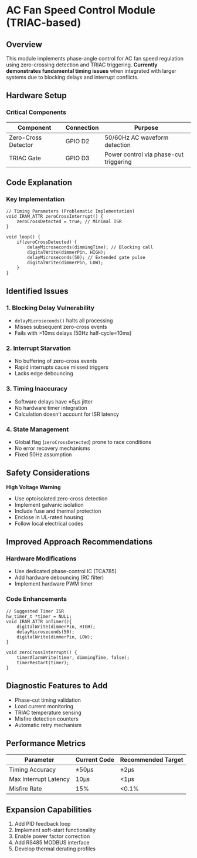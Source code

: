 # AC Fan Speed Control Module (TRIAC-based)

## Overview
This module implements phase-angle control for AC fan speed regulation using zero-crossing detection and TRIAC triggering. **Currently demonstrates fundamental timing issues** when integrated with larger systems due to blocking delays and interrupt conflicts.

## Hardware Setup

### Critical Components
| Component         | Connection       | Purpose                                  |
|-------------------|------------------|------------------------------------------|
| Zero-Cross Detector | GPIO D2         | 50/60Hz AC waveform detection         |
| TRIAC Gate        | GPIO D3          | Power control via phase-cut triggering   |

## Code Explanation

### Key Implementation

```
// Timing Parameters (Problematic Implementation)
void IRAM_ATTR zeroCrossInterrupt() {
    zeroCrossDetected = true; // Minimal ISR
}

void loop() {
    if(zeroCrossDetected) {
        delayMicroseconds(dimmingTime); // Blocking call
        digitalWrite(dimmerPin, HIGH);
        delayMicroseconds(50); // Extended gate pulse
        digitalWrite(dimmerPin, LOW);
    }
}
```

## Identified Issues

### 1. **Blocking Delay Vulnerability**
- `delayMicroseconds()` halts all processing
- Misses subsequent zero-cross events
- Fails with >10ms delays (50Hz half-cycle=10ms)

### 2. **Interrupt Starvation**

- No buffering of zero-cross events
- Rapid interrupts cause missed triggers
- Lacks edge debouncing

### 3. **Timing Inaccuracy**

- Software delays have ±5µs jitter
- No hardware timer integration
- Calculation doesn't account for ISR latency

### 4. **State Management**

- Global flag (`zeroCrossDetected`) prone to race conditions
- No error recovery mechanisms
- Fixed 50Hz assumption

## Safety Considerations

**High Voltage Warning**
- Use optoisolated zero-cross detection
- Implement galvanic isolation
- Include fuse and thermal protection
- Enclose in UL-rated housing
- Follow local electrical codes

## Improved Approach Recommendations

### Hardware Modifications
- Use dedicated phase-control IC (TCA785)
- Add hardware debouncing (RC filter)
- Implement hardware PWM timer

### Code Enhancements

```
// Suggested Timer ISR
hw_timer_t *timer = NULL;
void IRAM_ATTR onTimer(){
    digitalWrite(dimmerPin, HIGH);
    delayMicroseconds(50);
    digitalWrite(dimmerPin, LOW);
}

void zeroCrossInterrupt() {
    timerAlarmWrite(timer, dimmingTime, false);
    timerRestart(timer);
}
```

## Diagnostic Features to Add
- Phase-cut timing validation
- Load current monitoring
- TRIAC temperature sensing
- Misfire detection counters
- Automatic retry mechanism

## Performance Metrics
| Parameter          | Current Code | Recommended Target |
|--------------------|--------------|--------------------|
| Timing Accuracy    | ±50µs        | ±2µs               |
| Max Interrupt Latency | 10µs      | <1µs               |
| Misfire Rate       | 15%          | <0.1%              |

## Expansion Capabilities
1. Add PID feedback loop
2. Implement soft-start functionality
3. Enable power factor correction
4. Add RS485 MODBUS interface
5. Develop thermal derating profiles